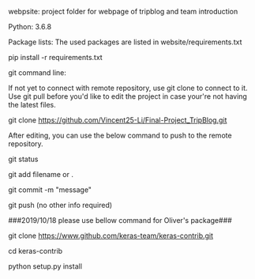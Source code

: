 webpsite: project folder for webpage of tripblog and team introduction

Python: 3.6.8

Package lists: The used packages are listed in website/requirements.txt

pip install -r requirements.txt

git command line:

If not yet to connect with remote repository, use git clone to connect to it.
Use git pull before you'd like to edit the project in case your're not having the latest files.

git clone https://github.com/Vincent25-Li/Final-Project_TripBlog.git


After editing, you can use the below command to push to the remote repository.

git status

git add filename or .

git commit -m "message"

git push (no other info required)


###2019/10/18 please use bellow command for Oliver's package###

git clone https://www.github.com/keras-team/keras-contrib.git

cd keras-contrib

python setup.py install
